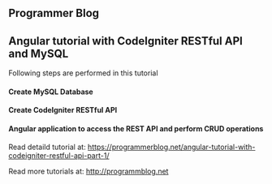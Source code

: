 ## Programmer Blog

## Angular tutorial with CodeIgniter RESTful API and MySQL

Following steps are performed in this tutorial

#### Create MySQL Database

#### Create CodeIgniter RESTful API

#### Angular application to access the REST API and perform CRUD operations


Read detaild tutorial at: https://programmerblog.net/angular-tutorial-with-codeigniter-restful-api-part-1/

Read more tutorials at: http://programmblog.net
